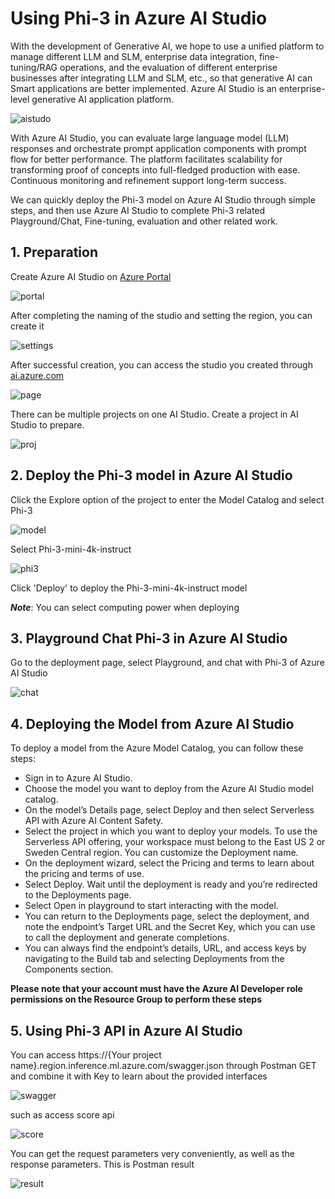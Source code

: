 # **Using Phi-3 in Azure AI Studio**

With the development of Generative AI, we hope to use a unified platform to manage different LLM and SLM, enterprise data integration, fine-tuning/RAG operations, and the evaluation of different enterprise businesses after integrating LLM and SLM, etc., so that generative AI can Smart applications are better implemented. Azure AI Studio is an enterprise-level generative AI application platform.

![aistudo](../../imgs/02/AIStudio/ai-studio-home.png)

With Azure AI Studio, you can evaluate large language model (LLM) responses and orchestrate prompt application components with prompt flow for better performance. The platform facilitates scalability for transforming proof of concepts into full-fledged production with ease. Continuous monitoring and refinement support long-term success.

We can quickly deploy the Phi-3 model on Azure AI Studio through simple steps, and then use Azure AI Studio to complete Phi-3 related Playground/Chat, Fine-tuning, evaluation and other related work.

## **1. Preparation**

Create Azure AI Studio on [Azure Portal](https://portal.azure.com?WT.mc_id=aiml-138114-kinfeylo)

![portal](../../imgs/02/AIStudio/ai-studio-portal.png)

After completing the naming of the studio and setting the region, you can create it

![settings](../../imgs/02/AIStudio/ai-studio-settings.png)

After successful creation, you can access the studio you created through [ai.azure.com](https://ai.azure.com/)

![page](../../imgs/02/AIStudio/ai-studio-page.png)

There can be multiple projects on one AI Studio. Create a project in AI Studio to prepare.

![proj](../../imgs/02/AIStudio/ai-studio-proj.png)


## **2. Deploy the Phi-3 model in Azure AI Studio**

Click the Explore option of the project to enter the Model Catalog and select Phi-3

![model](../../imgs/02/AIStudio/ai-studio-model.png)

Select Phi-3-mini-4k-instruct

![phi3](../../imgs/02/AIStudio/ai-studio-phi3.png)

Click 'Deploy' to deploy the Phi-3-mini-4k-instruct model

***Note***:  You can select computing power when deploying


## **3. Playground Chat Phi-3 in Azure AI Studio**

Go to the deployment page, select Playground, and chat with Phi-3 of Azure AI Studio

![chat](../../imgs/02/AIStudio/ai-studio-chat.png)


## **4. Deploying the Model from Azure AI Studio**
To deploy a model from the Azure Model Catalog, you can follow these steps:

- Sign in to Azure AI Studio.
- Choose the model you want to deploy from the Azure AI Studio model catalog.
- On the model’s Details page, select Deploy and then select Serverless API with Azure AI Content Safety.
- Select the project in which you want to deploy your models. To use the Serverless API offering, your workspace must belong to the East US 2 or Sweden Central region. You can customize the Deployment name.
- On the deployment wizard, select the Pricing and terms to learn about the pricing and terms of use.
- Select Deploy. Wait until the deployment is ready and you’re redirected to the Deployments page.
- Select Open in playground to start interacting with the model.
- You can return to the Deployments page, select the deployment, and note the endpoint’s Target URL and the Secret Key, which you can use to call the deployment and generate completions.
- You can always find the endpoint’s details, URL, and access keys by navigating to the Build tab and selecting Deployments from the Components section.

**Please note that your account must have the Azure AI Developer role permissions on the Resource Group to perform these steps**

## **5. Using Phi-3 API in Azure AI Studio**

You can access https://{Your project name}.region.inference.ml.azure.com/swagger.json through Postman GET and combine it with Key to learn about the provided interfaces

![swagger](../../imgs/02/AIStudio/ai-studio-swagger.png)

such as access score api 

![score](../../imgs/02/AIStudio/ai-studio-score.png)

You can get the request parameters very conveniently, as well as the response parameters. This is Postman result

![result](../../imgs/02/AIStudio/ai-studio-result.png)






















